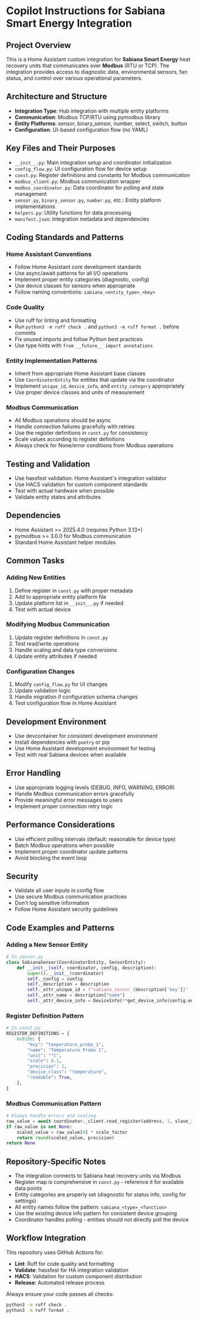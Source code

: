 # Copilot Instructions for Sabiana Smart Energy Integration

## Project Overview
This is a Home Assistant custom integration for **Sabiana Smart Energy** heat recovery units that communicates over **Modbus** (RTU or TCP). The integration provides access to diagnostic data, environmental sensors, fan status, and control over various operational parameters.

## Architecture and Structure
- **Integration Type**: Hub integration with multiple entity platforms
- **Communication**: Modbus TCP/RTU using pymodbus library
- **Entity Platforms**: sensor, binary_sensor, number, select, switch, button
- **Configuration**: UI-based configuration flow (no YAML)

## Key Files and Their Purposes
- `__init__.py`: Main integration setup and coordinator initialization
- `config_flow.py`: UI configuration flow for device setup
- `const.py`: Register definitions and constants for Modbus communication
- `modbus_client.py`: Modbus communication wrapper
- `modbus_coordinator.py`: Data coordinator for polling and state management
- `sensor.py`, `binary_sensor.py`, `number.py`, etc.: Entity platform implementations
- `helpers.py`: Utility functions for data processing
- `manifest.json`: Integration metadata and dependencies

## Coding Standards and Patterns

### Home Assistant Conventions
- Follow Home Assistant core development standards
- Use async/await patterns for all I/O operations
- Implement proper entity categories (diagnostic, config)
- Use device classes for sensors when appropriate
- Follow naming conventions: `sabiana_<entity_type>_<key>`

### Code Quality
- Use ruff for linting and formatting
- Run `python3 -m ruff check .` and `python3 -m ruff format .` before commits
- Fix unused imports and follow Python best practices
- Use type hints with `from __future__ import annotations`

### Entity Implementation Patterns
- Inherit from appropriate Home Assistant base classes
- Use `CoordinatorEntity` for entities that update via the coordinator
- Implement `unique_id`, `device_info`, and `entity_category` appropriately
- Use proper device classes and units of measurement

### Modbus Communication
- All Modbus operations should be async
- Handle connection failures gracefully with retries
- Use the register definitions in `const.py` for consistency
- Scale values according to register definitions
- Always check for None/error conditions from Modbus operations

## Testing and Validation
- Use hassfest validation: Home Assistant's integration validator
- Use HACS validation for custom component standards
- Test with actual hardware when possible
- Validate entity states and attributes

## Dependencies
- Home Assistant >= 2025.4.0 (requires Python 3.13+)
- pymodbus >= 3.0.0 for Modbus communication
- Standard Home Assistant helper modules

## Common Tasks

### Adding New Entities
1. Define register in `const.py` with proper metadata
2. Add to appropriate entity platform file
3. Update platform list in `__init__.py` if needed
4. Test with actual device

### Modifying Modbus Communication
1. Update register definitions in `const.py`
2. Test read/write operations
3. Handle scaling and data type conversions
4. Update entity attributes if needed

### Configuration Changes
1. Modify `config_flow.py` for UI changes
2. Update validation logic
3. Handle migration if configuration schema changes
4. Test configuration flow in Home Assistant

## Development Environment
- Use devcontainer for consistent development environment
- Install dependencies with `poetry` or pip
- Use Home Assistant development environment for testing
- Test with real Sabiana devices when available

## Error Handling
- Use appropriate logging levels (DEBUG, INFO, WARNING, ERROR)
- Handle Modbus communication errors gracefully
- Provide meaningful error messages to users
- Implement proper connection retry logic

## Performance Considerations
- Use efficient polling intervals (default: reasonable for device type)
- Batch Modbus operations when possible
- Implement proper coordinator update patterns
- Avoid blocking the event loop

## Security
- Validate all user inputs in config flow
- Use secure Modbus communication practices
- Don't log sensitive information
- Follow Home Assistant security guidelines

## Code Examples and Patterns

### Adding a New Sensor Entity
```python
# In sensor.py
class SabianaSensor(CoordinatorEntity, SensorEntity):
    def __init__(self, coordinator, config, description):
        super().__init__(coordinator)
        self._config = config
        self._description = description
        self._attr_unique_id = f"sabiana_sensor_{description['key']}"
        self._attr_name = description["name"]
        self._attr_device_info = DeviceInfo(**get_device_info(config.entry_id))
```

### Register Definition Pattern
```python
# In const.py
REGISTER_DEFINITIONS = {
    0x0100: {
        "key": "temperature_probe_1",
        "name": "Temperature Probe 1",
        "unit": "°C",
        "scale": 0.1,
        "precision": 1,
        "device_class": "temperature",
        "readable": True,
    },
}
```

### Modbus Communication Pattern
```python
# Always handle errors and scaling
raw_value = await coordinator._client.read_register(address, 1, slave_id)
if raw_value is not None:
    scaled_value = raw_value[0] * scale_factor
    return round(scaled_value, precision)
return None
```

## Repository-Specific Notes
- The integration connects to Sabiana heat recovery units via Modbus
- Register map is comprehensive in `const.py` - reference it for available data points
- Entity categories are properly set (diagnostic for status info, config for settings)
- All entity names follow the pattern: `sabiana_<type>_<function>`
- Use the existing device info pattern for consistent device grouping
- Coordinator handles polling - entities should not directly poll the device

## Workflow Integration
This repository uses GitHub Actions for:
- **Lint**: Ruff for code quality and formatting
- **Validate**: hassfest for HA integration validation
- **HACS**: Validation for custom component distribution
- **Release**: Automated release process

Always ensure your code passes all checks:
```bash
python3 -m ruff check .
python3 -m ruff format .
```